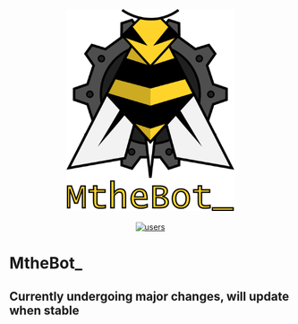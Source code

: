<p align="center">
    <img src='./assets/logo_text.png' width='300px' height='360px'/></br></br>
    <a href="https://api.bot.mtheb.tv/users"><img src="https://img.shields.io/endpoint?url=https%3A%2F%2Fapi.bot.mtheb.tv%2Fusers%3Fjson" alt="users"/></a>
</p>

# MtheBot_

## Currently undergoing major changes, will update when stable
